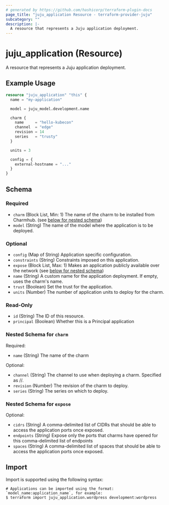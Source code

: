 ```yaml
---
# generated by https://github.com/hashicorp/terraform-plugin-docs
page_title: "juju_application Resource - terraform-provider-juju"
subcategory: ""
description: |-
  A resource that represents a Juju application deployment.
---
```


# juju_application (Resource)

A resource that represents a Juju application deployment.

## Example Usage

```terraform
resource "juju_application" "this" {
  name = "my-application"

  model = juju_model.development.name

  charm {
    name     = "hello-kubecon"
    channel  = "edge"
    revision = 14
    series   = "trusty"
  }

  units = 3

  config = {
    external-hostname = "..."
  }
}
```

<!-- schema generated by tfplugindocs -->
## Schema

### Required

- `charm` (Block List, Min: 1) The name of the charm to be installed from Charmhub. (see [below for nested schema](#nestedblock--charm))
- `model` (String) The name of the model where the application is to be deployed.

### Optional

- `config` (Map of String) Application specific configuration.
- `constraints` (String) Constraints imposed on this application.
- `expose` (Block List, Max: 1) Makes an application publicly available over the network (see [below for nested schema](#nestedblock--expose))
- `name` (String) A custom name for the application deployment. If empty, uses the charm's name.
- `trust` (Boolean) Set the trust for the application.
- `units` (Number) The number of application units to deploy for the charm.

### Read-Only

- `id` (String) The ID of this resource.
- `principal` (Boolean) Whether this is a Principal application

<a id="nestedblock--charm"></a>
### Nested Schema for `charm`

Required:

- `name` (String) The name of the charm

Optional:

- `channel` (String) The channel to use when deploying a charm. Specified as <track>/<risk>/<branch>.
- `revision` (Number) The revision of the charm to deploy.
- `series` (String) The series on which to deploy.


<a id="nestedblock--expose"></a>
### Nested Schema for `expose`

Optional:

- `cidrs` (String) A comma-delimited list of CIDRs that should be able to access the application ports once exposed.
- `endpoints` (String) Expose only the ports that charms have opened for this comma-delimited list of endpoints
- `spaces` (String) A comma-delimited list of spaces that should be able to access the application ports once exposed.

## Import

Import is supported using the following syntax:

```shell
# Applications can be imported using the format: `model_name:application_name`, for example:
$ terraform import juju_application.wordpress development:wordpress
```

